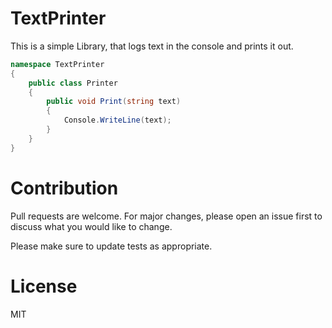 # TextPrinter
This is a simple Library, that logs text in the console and prints it out.

```C#
namespace TextPrinter
{
    public class Printer
    {
        public void Print(string text)
        {
            Console.WriteLine(text);
        }
    }
}
```

# Contribution
Pull requests are welcome. For major changes, please open an issue first to discuss what you would like to change.

Please make sure to update tests as appropriate.

# License
MIT
